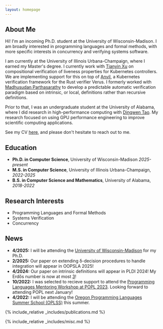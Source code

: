 ```yaml
---
layout: homepage
---
```


## About Me

Hi! I'm an incoming Ph.D. student at the University of Wisconsin-Madison. I am broadly interested in programming languages and formal methods, with more specific interests in concurrency and verifying systems software.

I am currently at the University of Illinois Urbana-Champaign, where I earned my Master's degree. I currently work with [Tianyin Xu](https://tianyin.github.io/) on compositional verification of liveness properties for Kubernetes controllers. We are implementing support for this on top of [Anvil](https://github.com/anvil-verifier/anvil), a Kubernetes verification framework for the Rust verifier Verus. I formerly worked with [Madhusudan Parthasarathy](http://madhu.cs.illinois.edu/) to develop a predictable automatic verification paradigm based on intrinsic, or local, definitions rather than recursive definitions.

Prior to that, I was an undergraduate student at the University of Alabama, where I did research in high-performance computing with [Dingwen Tao](https://people.ucas.ac.cn/~tdw?language=en). My research focused on using GPU performance engineering to improve scientific computing applications.

See my CV [here](assets/files/curriculum_vitae.pdf), and please don't hesitate to reach out to me.


## Education
<ul class="ul-edu fa-ul mb-0">
<li><i class="fa-li fas fa-graduation-cap"></i>
<b>Ph.D. in Computer Science</b>, University of Wisconsin-Madison <i>2025-present</i>
</li>
<li><i class="fa-li fas fa-graduation-cap"></i>
<b>M.S. in Computer Science</b>, University of Illinois Urbana-Champaign, <i>2022-2025</i>
</li>
<li><i class="fa-li fas fa-graduation-cap"></i>
<b>B.S. in Computer Science and Mathematics</b>, University of Alabama, <i>2018-2022</i>
</li>
</ul>

## Research Interests

- Programming Languages and Formal Methods
- Systems Verification
- Concurrency

## News

- **4/2025:** I will be attending the [University of Wisconsin-Madison](https://www.cs.wisc.edu/) for my Ph.D. 
- **2/2025:** Our paper on extending δ-decision procedures to handle integration will appear in OOPSLA 2025!
- **4/2024:** Our paper on intrinsic definitions will appear in PLDI 2024! My Erdős number is now at most [3](#miscellaneous)!
- **10/2022:** I was selected to recieve support to attend the [Programming Languages Mentoring Workshop at POPL 2023](https://popl23.sigplan.org/home/PLMW-POPL-2023#About). Looking forward to attending POPL next January!
- **4/2022:** I will be attending the [Oregon Programming Languages Summer School (OPLSS)](https://www.cs.uoregon.edu/research/summerschool) this summer.  



{% include_relative _includes/publications.md %}

{% include_relative _includes/misc.md %}
